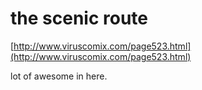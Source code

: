 <!--
id: 778546247
link: http://tumblr.atmos.org/post/778546247/the-scenic-route
slug: the-scenic-route
date: Tue Jul 06 2010 15:54:42 GMT-0700 (PDT)
publish: 2010-07-06
tags: 
title: the scenic route
-->


the scenic route
================

[http://www.viruscomix.com/page523.html](http://www.viruscomix.com/page523.html)

lot of awesome in here.

